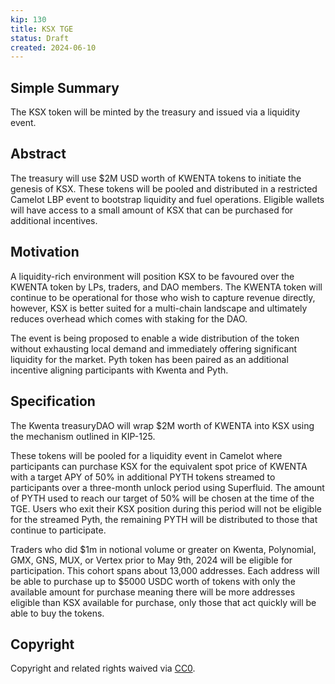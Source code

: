 ```yaml
---
kip: 130
title: KSX TGE
status: Draft
created: 2024-06-10
---
```


## Simple Summary

The KSX token will be minted by the treasury and issued via a liquidity event.

## Abstract

The treasury will use $2M USD worth of KWENTA tokens to initiate the genesis of KSX. These tokens will be pooled and distributed in a restricted Camelot LBP event to bootstrap liquidity and fuel operations. Eligible wallets will have access to a small amount of KSX that can be purchased for additional incentives. 

## Motivation

A liquidity-rich environment will position KSX to be favoured over the KWENTA token by LPs, traders, and DAO members. The KWENTA token will continue to be operational for those who wish to capture revenue directly, however, KSX is better suited for a multi-chain landscape and ultimately reduces overhead which comes with staking for the DAO. 

The event is being proposed to enable a wide distribution of the token without exhausting local demand and immediately offering significant liquidity for the market. Pyth token has been paired as an additional incentive aligning participants with Kwenta and Pyth. 

## Specification

The Kwenta treasuryDAO will wrap $2M worth of KWENTA into KSX using the mechanism outlined in KIP-125. 

These tokens will be pooled for a liquidity event in Camelot where participants can purchase KSX for the equivalent spot price of KWENTA with a target APY of 50% in additional PYTH tokens streamed to participants over a three-month unlock period using Superfluid. The amount of PYTH used to reach our target of 50% will be chosen at the time of the TGE. Users who exit their KSX position during this period will not be eligible for the streamed Pyth, the remaining PYTH will be distributed to those that continue to participate. 

Traders who did $1m in notional volume or greater on Kwenta, Polynomial, GMX, GNS, MUX, or Vertex prior to May 9th, 2024 will be eligible for participation. This cohort spans about 13,000 addresses. Each address will be able to purchase up to $5000 USDC worth of tokens with only the available amount for purchase meaning there will be more addresses eligible than KSX available for purchase, only those that act quickly will be able to buy the tokens.

## Copyright

Copyright and related rights waived via [CC0](https://creativecommons.org/publicdomain/zero/1.0/).
